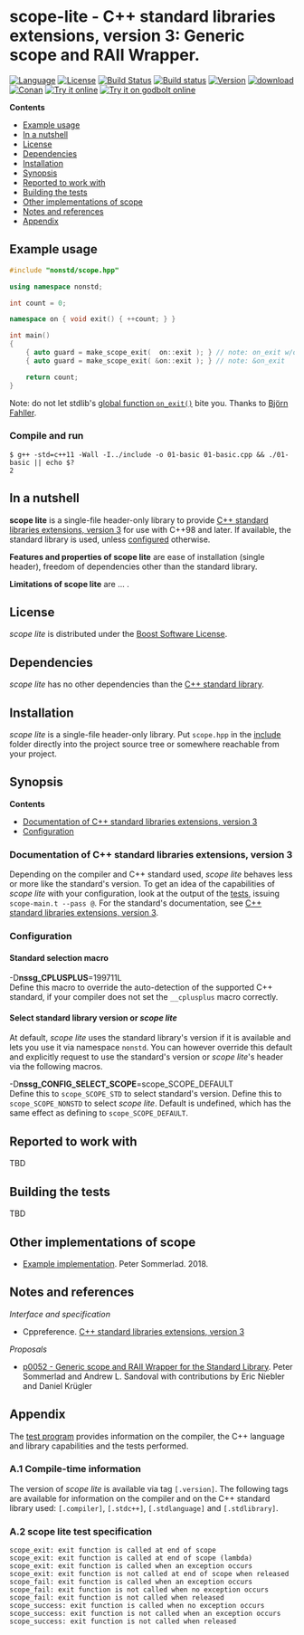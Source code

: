 # scope-lite - C++ standard libraries extensions, version 3: Generic scope and RAII Wrapper.

[![Language](https://img.shields.io/badge/C%2B%2B-98/11/14/17/20-blue.svg)](https://en.wikipedia.org/wiki/C%2B%2B#Standardization) [![License](https://img.shields.io/badge/license-BSL-blue.svg)](https://opensource.org/licenses/BSL-1.0) [![Build Status](https://travis-ci.org/martinmoene/scope-lite.svg?branch=master)](https://travis-ci.org/martinmoene/scope-lite) [![Build status](https://ci.appveyor.com/api/projects/status/gpmw4gt271itoy2n?svg=true)](https://ci.appveyor.com/project/martinmoene/scope-lite) [![Version](https://badge.fury.io/gh/martinmoene%2Fscope-lite.svg)](https://github.com/martinmoene/scope-lite/releases) [![download](https://img.shields.io/badge/latest-download-blue.svg)](https://raw.githubusercontent.com/martinmoene/scope-lite/master/include/nonstd/scope.hpp) [![Conan](https://img.shields.io/badge/on-conan-blue.svg)](https://bintray.com/martinmoene/nonstd-lite/scope-lite%3Anonstd-lite/_latestVersion) [![Try it online](https://img.shields.io/badge/on-wandbox-blue.svg)](https://wandbox.org/permlink/9e50mgJTcRRSP9nm) [![Try it on godbolt online](https://img.shields.io/badge/on-godbolt-blue.svg)](https://godbolt.org/z/3RGyhz)

**Contents**  

- [Example usage](#example-usage)
- [In a nutshell](#in-a-nutshell)
- [License](#license)
- [Dependencies](#dependencies)
- [Installation](#installation)
- [Synopsis](#synopsis)
- [Reported to work with](#reported-to-work-with)
- [Building the tests](#building-the-tests)
- [Other implementations of scope](#other-implementations-of-scope)
- [Notes and references](#notes-and-references)
- [Appendix](#appendix)

## Example usage

```Cpp
#include "nonstd/scope.hpp"

using namespace nonstd;

int count = 0;

namespace on { void exit() { ++count; } }

int main()
{
    { auto guard = make_scope_exit(  on::exit ); } // note: on_exit w/o &
    { auto guard = make_scope_exit( &on::exit ); } // note: &on_exit

    return count;
}
```

Note: do not let stdlib's [global function `on_exit()`](https://man7.org/linux/man-pages/man3/on_exit.3.html) bite you. Thanks to [Björn Fahller](https://github.com/rollbear).

### Compile and run

```Text
$ g++ -std=c++11 -Wall -I../include -o 01-basic 01-basic.cpp && ./01-basic || echo $?
2
```

## In a nutshell

**scope lite** is a single-file header-only library to provide [C++ standard libraries extensions, version 3](https://en.cppreference.com/w/cpp/experimental/lib_extensions_3) for use with C++98 and later. If available, the standard library is used, unless [configured](#configuration) otherwise.

**Features and properties of scope lite** are ease of installation (single header), freedom of dependencies other than the standard library.

**Limitations of scope lite** are ... .

## License

*scope lite* is distributed under the [Boost Software License](https://github.com/martinmoene/scope-lite/blob/master/LICENSE.txt).

## Dependencies

*scope lite* has no other dependencies than the [C++ standard library](http://en.cppreference.com/w/cpp/header).

## Installation

*scope lite* is a single-file header-only library. Put `scope.hpp` in the [include](include) folder directly into the project source tree or somewhere reachable from your project.

## Synopsis

**Contents**  

- [Documentation of C++ standard libraries extensions, version 3](#documentation-of-C-standard-libraries-extensions-version-3)
- [Configuration](#configuration)

### Documentation of C++ standard libraries extensions, version 3

Depending on the compiler and C++ standard used, *scope lite* behaves less or more like the standard's version. To get an idea of the capabilities of *scope lite* with your configuration, look at the output of the [tests](test/scope.t.cpp), issuing `scope-main.t --pass @`. For the standard's documentation, see [C++ standard libraries extensions, version 3](https://en.cppreference.com/w/cpp/experimental/lib_extensions_3).  

### Configuration

#### Standard selection macro

\-D<b>nssg\_CPLUSPLUS</b>=199711L  
Define this macro to override the auto-detection of the supported C++ standard, if your compiler does not set the `__cplusplus` macro correctly.

#### Select standard library version or *scope lite*

At default, *scope lite* uses the standard library's version if it is available and lets you use it via namespace `nonstd`. You can however override this default and explicitly request to use the standard's version or *scope lite*'s header via the following macros.

-D<b>nssg\_CONFIG\_SELECT\_SCOPE</b>=scope_SCOPE_DEFAULT  
Define this to `scope_SCOPE_STD` to select standard's version. Define this to `scope_SCOPE_NONSTD` to select *scope lite*. Default is undefined, which has the same effect as defining to `scope_SCOPE_DEFAULT`.

## Reported to work with

TBD

## Building the tests

TBD

## Other implementations of scope

- [Example implementation](https://github.com/PeterSommerlad/SC22WG21_Papers/tree/master/workspace/P0052_scope_exit/src). Peter Sommerlad. 2018.

## Notes and references

*Interface and specification*

- Cppreference. [C++ standard libraries extensions, version 3](https://en.cppreference.com/w/cpp/experimental/lib_extensions_3)

*Proposals*

- [p0052 - Generic scope and RAII Wrapper for the Standard Library](wg21.link/p0052). Peter Sommerlad and Andrew L. Sandoval with contributions by Eric Niebler and Daniel Krügler

## Appendix

The [test program](test/scope.t.cpp) provides information on the compiler, the C++ language and library capabilities and the tests performed.

### A.1 Compile-time information

The version of *scope lite* is available via tag `[.version]`. The following tags are available for information on the compiler and on the C++ standard library used: `[.compiler]`, `[.stdc++]`, `[.stdlanguage]` and `[.stdlibrary]`.

### A.2 scope lite test specification

```Text
scope_exit: exit function is called at end of scope
scope_exit: exit function is called at end of scope (lambda)
scope_exit: exit function is called when an exception occurs
scope_exit: exit function is not called at end of scope when released
scope_fail: exit function is called when an exception occurs
scope_fail: exit function is not called when no exception occurs
scope_fail: exit function is not called when released
scope_success: exit function is called when no exception occurs
scope_success: exit function is not called when an exception occurs
scope_success: exit function is not called when released
```
